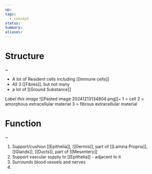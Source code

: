 ```yaml
---
up: 
tags:
  - concept
status: 
Summary:
aliases:
---
```

# Structure
~
- A lot of Resident cells including [[Immune cells]]
- All 3 [[Fibres]], but not many
- a lot of [[Ground Substance]]
<!--SR:!2025-03-14,4,270-->

*Label this image*
![[Pasted image 20241213134804.png]]~
1 = cell
2 = amorphous extracellular material
3 = fibrous extracellular material


# Function
~
1. Support/cushion [[Epithelia]], [[Dermis]], part of [[Lamina Propria]], [[Glands]], [[Ducts]], part of [[Mesentery]]
2. Support vascular supply to [[Epithelia]] - adjacent to it
3. Surrounds blood vessels and nerves
4.
<!--SR:!2025-03-13,3,252--> 